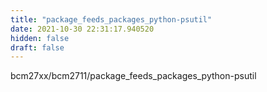 ```yaml
---
title: "package_feeds_packages_python-psutil"
date: 2021-10-30 22:31:17.940520
hidden: false
draft: false
---
```


bcm27xx/bcm2711/package_feeds_packages_python-psutil

